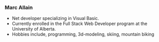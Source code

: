 ### Marc Allain
- Net developer specializing in Visual Basic.
- Currently enrolled in the Full Stack Web Developer program at the University of Alberta.
- Hobbies include, programming, 3d-modeling, skiing, mountain biking
